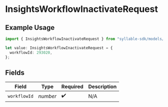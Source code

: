 # InsightsWorkflowInactivateRequest

## Example Usage

```typescript
import { InsightsWorkflowInactivateRequest } from "syllable-sdk/models/operations";

let value: InsightsWorkflowInactivateRequest = {
  workflowId: 293020,
};
```

## Fields

| Field              | Type               | Required           | Description        |
| ------------------ | ------------------ | ------------------ | ------------------ |
| `workflowId`       | *number*           | :heavy_check_mark: | N/A                |
